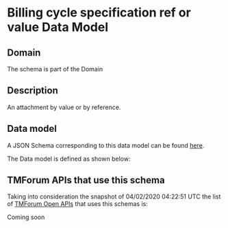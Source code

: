 # Billing cycle specification ref or value Data Model

## Domain

The  schema is part of the  Domain

## Description

An attachment by value or by reference.

## Data model

A JSON Schema corresponding to this data model can be found
[here](https://github.com/tmforum-rand/schemas/blob/candidates/Customer/BillingCycleSpecificationRefOrValue.schema.json).

The Data model is defined as shown below:




## TMForum APIs that use this schema

Taking into consideration the snapshot of 04/02/2020 04:22:51 UTC the list of [TMForum Open APIs](https://www.tmforum.org/open-apis/) that uses this schemas is:

Coming soon